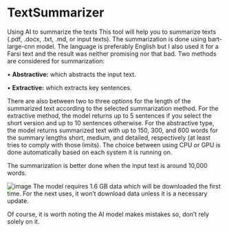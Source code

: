 # TextSummarizer
Using AI to summarize the texts
This tool will help you to summarize texts (.pdf, .docx, .txt, .md, or input texts). The summarization is done using bart-large-cnn model. The language is preferably English but I also used it for a Farsi text and the result was neither promising nor that bad. Two methods are considered for summarization:

  •	<b>Abstractive:</b> which abstracts the input text.
  
  •	<b>Extractive:</b> which extracts key sentences.
  
There are also between two to three options for the length of the summarized text according to the selected summarization method. For the extractive method, the model returns up to 5 sentences if you select the short version and up to 10 sentences otherwise. For the abstractive type, the model returns summarized text with up to 150, 300, and 600 words for the summary lengths short, medium, and detailed, respectively (at least tries to comply with those limits). The choice between using CPU or GPU is done automatically based on each system it is running on.

The summarization is better done when the input text is around 10,000 words. 

  ![image](https://github.com/user-attachments/assets/c6d5d2af-ba98-4918-9889-0123a58a72a6)
       The model requires 1.6 GB data which will be downloaded the first time. For the next uses, it won’t download data unless it is a necessary update.
       
Of course, it is worth noting the AI model makes mistakes so, don’t rely solely on it. 
